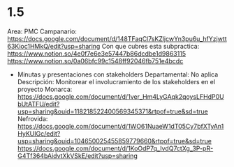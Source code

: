 # 1.5

Area: PMC
Campanario: https://docs.google.com/document/d/148TFaqCl7sKZljcwYn3pu6u_hfYzjwtt63Kioc1HMkQ/edit?usp=sharing
Con que cubres esta subpractica: https://www.notion.so/4e0f7e6e3e57447b86dcdbe1d9863115 
https://www.notion.so/0a06bfc99c1548ff92046fb751e4bcdc 
- Minutas y presentaciones con stakeholders
Departamental: No aplica
Descripción: Monitorear el involucramiento de los stakeholders en el proyecto
Monarca: https://docs.google.com/document/d/1ver_Hm4LyGAqk2qoysLFHdP0UbUtATFU/edit?usp=sharing&ouid=118218522400569345371&rtpof=true&sd=true
Nefrovida: https://docs.google.com/document/d/1WO61NuaeW1dT05Cy7bfXTyAn1HyKUIGc/edit?usp=sharing&ouid=104650025455859779660&rtpof=true&sd=true
https://docs.google.com/document/d/1KoOdP7q_IvdQ7ctXg_3P-pR-G4Tf364bAidvtXkVSkE/edit?usp=sharing